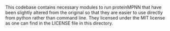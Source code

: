 This codebase contains necessary modules to run proteinMPNN that have been slightly altered from the original so that they are easier to use directly from python rather than command line. They licensed under the MIT license as one can find in the LICENSE file in this directory.